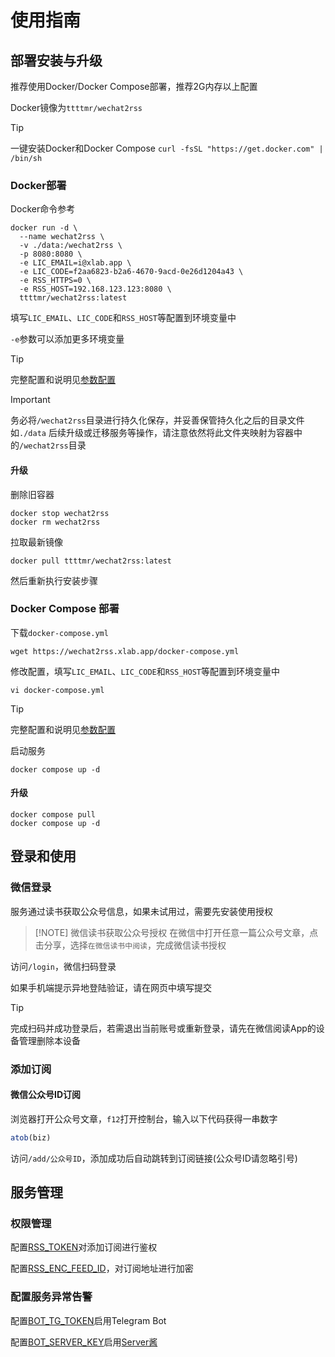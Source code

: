# 使用指南

## 部署安装与升级

推荐使用Docker/Docker Compose部署，推荐2G内存以上配置

Docker镜像为`ttttmr/wechat2rss`

> [!TIP]
> 一键安装Docker和Docker Compose
> `curl -fsSL "https://get.docker.com" | /bin/sh`

### Docker部署

Docker命令参考

```shell
docker run -d \
  --name wechat2rss \
  -v ./data:/wechat2rss \
  -p 8080:8080 \
  -e LIC_EMAIL=i@xlab.app \
  -e LIC_CODE=f2aa6823-b2a6-4670-9acd-0e26d1204a43 \
  -e RSS_HTTPS=0 \
  -e RSS_HOST=192.168.123.123:8080 \
  ttttmr/wechat2rss:latest
```

填写`LIC_EMAIL`、`LIC_CODE`和`RSS_HOST`等配置到环境变量中

`-e`参数可以添加更多环境变量

> [!TIP]
> 完整配置和说明见[参数配置](config)

> [!IMPORTANT]
> 务必将`/wechat2rss`目录进行持久化保存，并妥善保管持久化之后的目录文件如`./data`
> 后续升级或迁移服务等操作，请注意依然将此文件夹映射为容器中的`/wechat2rss`目录

#### 升级

删除旧容器

```shell
docker stop wechat2rss
docker rm wechat2rss
```

拉取最新镜像

```shell
docker pull ttttmr/wechat2rss:latest
```

然后重新执行安装步骤

### Docker Compose 部署

下载`docker-compose.yml`

```shell
wget https://wechat2rss.xlab.app/docker-compose.yml
```

修改配置，填写`LIC_EMAIL`、`LIC_CODE`和`RSS_HOST`等配置到环境变量中

```shell
vi docker-compose.yml
```

> [!TIP]
> 完整配置和说明见[参数配置](config)

启动服务

```shell
docker compose up -d
```

#### 升级

```shell
docker compose pull
docker compose up -d
```

## 登录和使用

### 微信登录

服务通过读书获取公众号信息，如果未试用过，需要先安装使用授权

> [!NOTE] 微信读书获取公众号授权
> 在微信中打开任意一篇公众号文章，点击分享，选择`在微信读书中阅读`，完成微信读书授权

访问`/login`，微信扫码登录

如果手机端提示异地登陆验证，请在网页中填写提交

> [!TIP]
> 完成扫码并成功登录后，若需退出当前账号或重新登录，请先在微信阅读App的设备管理删除本设备

### 添加订阅

#### 微信公众号ID订阅

浏览器打开公众号文章，`f12`打开控制台，输入以下代码获得一串数字

```js
atob(biz)
```

访问`/add/公众号ID`，添加成功后自动跳转到订阅链接(公众号ID请忽略引号)

## 服务管理

### 权限管理

配置[RSS_TOKEN](./config#rss-token)对添加订阅进行鉴权

配置[RSS_ENC_FEED_ID](./config#rss-enc-feed-id)，对订阅地址进行加密

### 配置服务异常告警

配置[BOT_TG_TOKEN](./config#bot-tg-token)启用Telegram Bot

配置[BOT_SERVER_KEY](./config#bot-server-key)启用[Server酱](https://sct.ftqq.com/)
